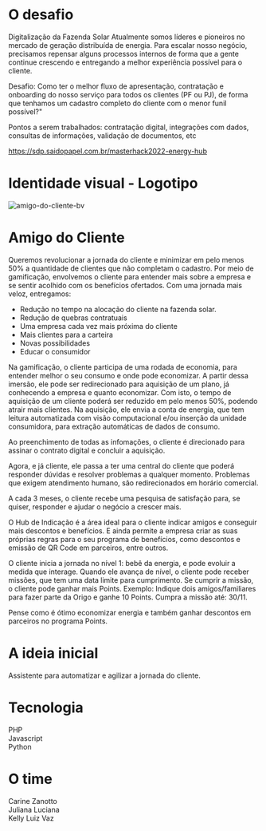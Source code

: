 # O desafio
Digitalização da Fazenda Solar
Atualmente somos líderes e pioneiros no mercado de geração distribuída de energia. Para escalar nosso negócio, precisamos repensar alguns processos internos de forma que a gente continue crescendo e entregando a melhor experiência possível para o cliente. 

Desafio: Como ter o melhor fluxo de apresentação, contratação e onboarding do nosso serviço para todos os clientes (PF ou PJ), de forma que tenhamos um cadastro completo do cliente com o menor funil possível?"

Pontos a serem trabalhados: contratação digital, integrações com dados, consultas de informações, validação de documentos, etc

https://sdp.saidopapel.com.br/masterhack2022-energy-hub

# Identidade visual - Logotipo

![amigo-do-cliente-bv](https://user-images.githubusercontent.com/90558347/198909869-4fe54e99-0b0f-429d-8898-d431a8512063.png)


# Amigo do Cliente
Queremos revolucionar a jornada do cliente e minimizar em pelo menos 50% a quantidade de clientes que não completam o cadastro.
Por meio de gamificação, envolvemos o cliente para entender mais sobre a empresa e se sentir acolhido com os benefícios ofertados.
Com uma jornada mais veloz, entregamos:
- Redução no tempo na alocação do cliente na fazenda solar.
- Redução de quebras contratuais
- Uma empresa cada vez mais próxima do cliente
- Mais clientes para a carteira
- Novas possibilidades
- Educar o consumidor

Na gamificação, o cliente participa de uma rodada de economia, para entender melhor o seu consumo e onde pode economizar.
A partir dessa imersão, ele pode ser redirecionado para aquisição de um plano, já conhecendo a empresa e quanto economizar.
Com isto, o tempo de aquisição de um cliente poderá ser reduzido em pelo menos 50%, podendo atrair mais clientes.
Na aquisição, ele envia a conta de energia, que tem leitura automatizada com visão computacional e/ou inserção da unidade consumidora, para extração automáticas de dados de consumo.

Ao preenchimento de todas as infomações, o cliente é direcionado para assinar o contrato digital e concluir a aquisição.

Agora, e já cliente, ele passa a ter uma central do cliente que poderá responder dúvidas e resolver problemas a qualquer momento. Problemas que exigem atendimento humano, são redirecionados em horário comercial.

A cada 3 meses, o cliente recebe uma pesquisa de satisfação para, se quiser, responder e ajudar o negócio a crescer mais.

O Hub de Indicação é a área ideal para o cliente indicar amigos e conseguir mais descontos e benefícios.
E ainda permite a empresa criar as suas próprias regras para o seu programa de benefícios, como descontos e emissão de QR Code em parceiros, entre outros.

O cliente inicia a jornada no nível 1: bebê da energia, e pode evoluir a medida que interage.
Quando ele avança de nível, o cliente pode receber missões, que tem uma data limite para cumprimento.
Se cumprir a missão, o cliente pode ganhar mais Points.
Exemplo: Indique dois amigos/familiares para fazer parte da Origo e ganhe 10 Points. Cumpra a missão até: 30/11.

Pense como é ótimo economizar energia e também ganhar descontos em parceiros no programa Points.


# A ideia inicial
Assistente para automatizar e agilizar a jornada do cliente.

# Tecnologia
PHP<br>
Javascript<br>
Python

# O time
Carine Zanotto<br>
Juliana Luciana<br>
Kelly
Luiz Vaz<br>
